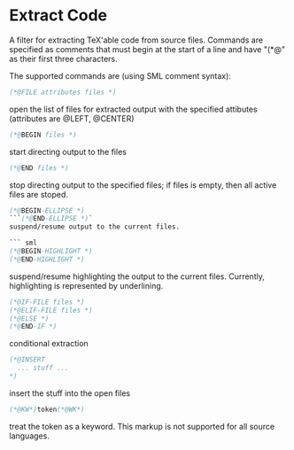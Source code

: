 # Extract Code

 A filter for extracting TeX'able code from source files.
 Commands are specified as comments that must begin at the
 start of a line and have "(*@" as their first three characters.

 The supported commands are (using SML comment syntax):

``` sml
(*@FILE attributes files *)
```
open the list of files for extracted output with the
specified attibutes (attributes are @LEFT, @CENTER)

``` sml
(*@BEGIN files *)
```
start directing output to the files

``` sml
(*@END files *)
```
stop directing output to the specified files; if files is empty, then
all active files are stoped.

``` sml
(*@BEGIN-ELLIPSE *)
```(*@END-ELLIPSE *)`
suspend/resume output to the current files.

``` sml
(*@BEGIN-HIGHLIGHT *)
(*@END-HIGHLIGHT *)
```
suspend/resume highlighting the output to the current files.  Currently,
highlighting is represented by underlining.

``` sml
(*@IF-FILE files *)
(*@ELIF-FILE files *)
(*@ELSE *)
(*@END-IF *)
```
conditional extraction

``` sml
(*@INSERT
  ... stuff ...
*)
```
insert the stuff into the open files

``` sml
(*@KW*)token(*@WK*)
```
treat the token as a keyword.  This markup is not supported for all
source languages.
